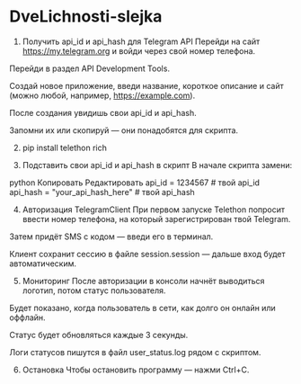 # DveLichnosti-slejka
1. Получить api_id и api_hash для Telegram API
Перейди на сайт https://my.telegram.org и войди через свой номер телефона.

Перейди в раздел API Development Tools.

Создай новое приложение, введи название, короткое описание и сайт (можно любой, например, https://example.com).

После создания увидишь свои api_id и api_hash.

Запомни их или скопируй — они понадобятся для скрипта.



2. pip install telethon rich



3. Подставить свои api_id и api_hash в скрипт
В начале скрипта замени:

python
Копировать
Редактировать
api_id = 1234567          # твой api_id
api_hash = "your_api_hash_here"  # твой api_hash

4. Авторизация TelegramClient
При первом запуске Telethon попросит ввести номер телефона, на который зарегистрирован твой Telegram.

Затем придёт SMS с кодом — введи его в терминал.

Клиент сохранит сессию в файле session.session — дальше вход будет автоматическим.

5. Мониторинг
После авторизации в консоли начнёт выводиться логотип, потом статус пользователя.

Будет показано, когда пользователь в сети, как долго он онлайн или оффлайн.

Статус будет обновляться каждые 3 секунды.

Логи статусов пишутся в файл user_status.log рядом с скриптом.


6. Остановка
Чтобы остановить программу — нажми Ctrl+C.



